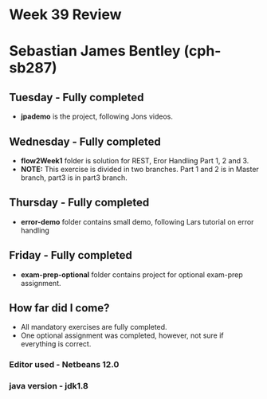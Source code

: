 # Week 39 Review
# Sebastian James Bentley (cph-sb287)

## Tuesday - Fully completed
* **jpademo** is the project, following Jons videos.  



## Wednesday - Fully completed
* **flow2Week1** folder is solution for REST, Eror Handling Part 1, 2 and 3.
* **NOTE:** This exercise is divided in two branches. Part 1 and 2 is in Master branch, part3 is in part3 branch.

## Thursday - Fully completed
* **error-demo** folder contains small demo, following Lars tutorial on error handling 

## Friday - Fully completed
* **exam-prep-optional** folder contains project for optional exam-prep assignment.

## How far did I come?
* All mandatory exercises are fully completed.
* One optional assignment was completed, however, not sure if everything is correct.
  

### Editor used - Netbeans 12.0
### java version - jdk1.8